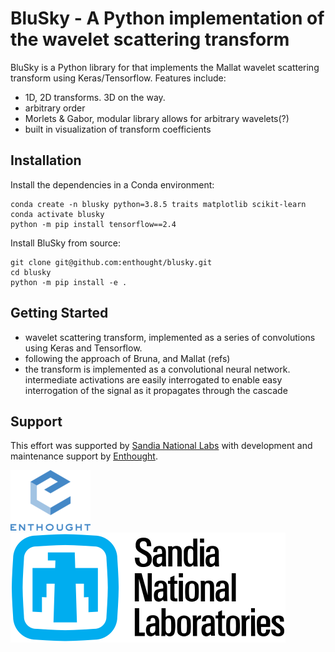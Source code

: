 BluSky - A Python implementation of the wavelet scattering transform
====================================================================

BluSky is a Python library for that implements the Mallat wavelet scattering transform using Keras/Tensorflow.  Features include:
- 1D, 2D transforms.  3D on the way.
- arbitrary order
- Morlets & Gabor, modular library allows for arbitrary wavelets(?)
- built in visualization of transform coefficients

Installation
------------
Install the dependencies in a Conda environment:
```
conda create -n blusky python=3.8.5 traits matplotlib scikit-learn
conda activate blusky
python -m pip install tensorflow==2.4
```

Install BluSky from source:
```
git clone git@github.com:enthought/blusky.git
cd blusky
python -m pip install -e .
```

Getting Started
---------------
- wavelet scattering transform, implemented as a series of convolutions using Keras and Tensorflow.
- following the approach of Bruna, and Mallat (refs)
- the transform is implemented as a convolutional neural network. intermediate activations are easily interrogated to enable easy interrogation of the signal as it propagates through the cascade


Support
-------
This effort was supported by [Sandia National Labs](https://www.sandia.gov/) with development and maintenance support 
by [Enthought](https://www.enthought.com).

![Enthought logo](/blusky/images/enthought-logo-128px.png)      ![Sandia Labs Logo](/blusky/images/sandia-logo.svg)
